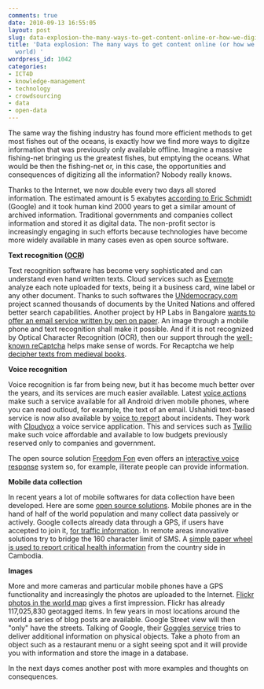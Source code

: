 ```yaml
---
comments: true
date: 2010-09-13 16:55:05
layout: post
slug: data-explosion-the-many-ways-to-get-content-online-or-how-we-digitize-the-world
title: 'Data explosion: The many ways to get content online (or how we digitize the
  world) '
wordpress_id: 1042
categories:
- ICT4D
- knowledge-management
- technology
- crowdsourcing
- data
- open-data
---
```


The same way the fishing industry has found more efficient methods to get most fishes out of the oceans, is exactly how we find more ways to digitze information that was previously only available offline. Imagine a massive fishing-net bringing us the greatest fishes, but emptying the oceans. What would be then the fishing-net or, in this case, the opportunities and consequences of digitizing all the information? Nobody really knows.

Thanks to the Internet, we now double every two days all stored information. The estimated amount is 5 exabytes [according to Eric Schmidt](http://www.readwriteweb.com/archives/google_ceo_schmidt_people_arent_ready_for_the_tech.php) (Google) and it took human kind 2000 years to get a similar amount of archived information. Traditional governments and companies collect information and stored it as digital data. The non-profit sector is increasingly engaging in such efforts because technologies have become more widely available in many cases even as open source software.

**Text recognition (**[**OCR**](http://en.wikipedia.org/wiki/Optical_character_recognition)**)**

Text recognition software has become very sophisticated and can understand even hand written texts. Cloud services such as [Evernote](http://www.evernote.com/) analyze each note uploaded for texts, being it a business card, wine label or any other document. Thanks to such softwares the [UNdemocracy.com](http://www.undemocracy.com/) project scanned thousands of documents by the United Nations and offered better search capabilities. Another project by HP Labs in Bangalore [wants to offer an email service written by pen on paper](http://www.futuregov.asia/articles/2010/aug/03/send-email-paper-and-mobile-phone/). An image through a mobile phone and text recognition shall make it possible.  And if it is not recognized by Optical Character Recognition (OCR), then our support through the [well-known reCaptcha](http://www.google.com/recaptcha) helps make sense of words. For Recaptcha we help [decipher texts from medieval books](http://news.bbc.co.uk/2/hi/technology/7023627.stm).


**Voice recognition**


Voice recognition is far from being new, but it has become much better over the years, and its services are much easier available. Latest [voice actions](http://www.google.com/mobile/voice-actions/) make such a service available for all Android driven mobile phones, where you can read outloud, for example, the text of an email. Ushahidi text-based service is now also available by [voice to report](http://blog.ushahidi.com/index.php/2010/07/16/call-to-report-feature-via-cloudvox/) about incidents. They work with [Cloudvox](http://www.cloudvox.com/) a voice service application. This and services such as [Twilio](http://www.twilio.com/) make such voice affordable and available to low budgets previously reserved only to companies and government.

The open source solution [Freedom Fon](http://www.freedomfone.org) even offers an [interactive voice response](http://en.wikipedia.org/wiki/Interactive_voice_response) system so, for example, iliterate people can provide information.


**Mobile data collection**


In recent years a lot of mobile softwares for data collection have been developed. Here are some [open source solutions](http://www.open-mobile.org/technologies/technologies). Mobile phones are in the hand of half of the world population and many collect data passively or actively. Google collects already data through a GPS, if users have accepted to join it, [for traffic information](http://googlesystem.blogspot.com/2009/08/google-maps-mobile-users-send-traffic.html). In remote areas innovative solutions try to bridge the 160 character limit of SMS. A [simple paper wheel is used to report critical health information](http://mobileactive.org/it-without-software-innovations-mobile-data-collection-guest-post-nicolas-di-tada) from the country side in Cambodia.


**Images**


More and more cameras and particular mobile phones have a GPS functionality and increasingly the photos are uploaded to the Internet. [Flickr photos in the world map](http://www.flickr.com/map/) gives a first impression. Flickr has already 117,025,830 geotagged items. In few years in most locations around the world a series of blog posts are available. Google Street view will then "only" have the streets. Talking of Google, their [Goggles service](http://www.google.com/mobile/goggles/#text) tries to deliver additional information on physical objects. Take a photo from an object such as a restaurant menu or a sight seeing spot and it will provide you with information and store the image in a database.

In the next days comes another post with more examples and thoughts on consequences.
